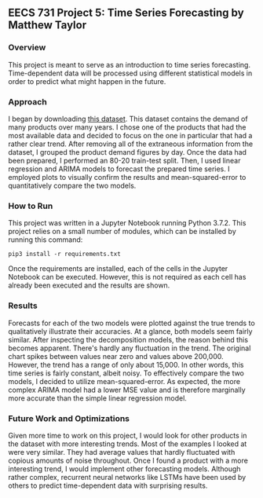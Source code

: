 ## EECS 731 Project 5: Time Series Forecasting by Matthew Taylor

### Overview

This project is meant to serve as an introduction to time series forecasting. Time-dependent data will be processed using different statistical models in order to predict what might happen in the future.

### Approach

I began by downloading [this dataset](https://www.kaggle.com/felixzhao/productdemandforecasting). This dataset contains the demand of many products over many years. I chose one of the products that had the most available data and decided to focus on the one in particular that had a rather clear trend. After removing all of the extraneous information from the dataset, I grouped the product demand figures by day. Once the data had been prepared, I performed an 80-20 train-test split. Then, I used linear regression and ARIMA models to forecast the prepared time series. I employed plots to visually confirm the results and mean-squared-error to quantitatively compare the two models.

### How to Run

This project was written in a Jupyter Notebook running Python 3.7.2. This project relies on a small number of modules, which can be installed by running this command:
```
pip3 install -r requirements.txt
```

Once the requirements are installed, each of the cells in the Jupyter Notebook can be executed. However, this is not required as each cell has already been executed and the results are shown.

### Results

Forecasts for each of the two models were plotted against the true trends to qualitatively illustrate their accuracies. At a glance, both models seem fairly similar. After inspecting the decomposition models, the reason behind this becomes apparent. There's hardly any fluctuation in the trend. The original chart spikes between values near zero and values above 200,000. However, the trend has a range of only about 15,000. In other words, this time series is fairly constant, albeit noisy. To effectively compare the two models, I decided  to utilize mean-squared-error. As expected, the more complex ARIMA model had a lower MSE value and is therefore marginally more accurate than the simple linear regression model.

### Future Work and Optimizations

Given more time to work on this project, I would look for other products in the dataset with more interesting trends. Most of the examples I looked at were very similar. They had average values that hardly fluctuated with copious amounts of noise throughout. Once I found a product with a more interesting trend, I would implement other forecasting models. Although rather complex, recurrent neural networks like LSTMs have been used by others to predict time-dependent data with surprising results.
